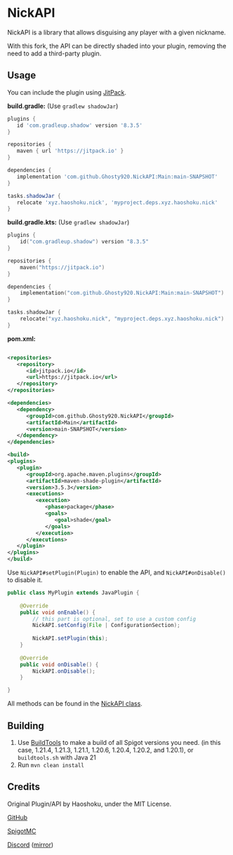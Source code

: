 # NickAPI

NickAPI is a library that allows disguising any player with a given nickname.

With this fork, the API can be directly shaded into your plugin, removing the need to add a third-party plugin.

## Usage

You can include the plugin using [JitPack](https://jitpack.io/#Ghosty920/NickAPI).

**build.gradle:** (Use `gradlew shadowJar`)

```groovy
plugins {
   id 'com.gradleup.shadow' version '8.3.5'
}

repositories {
   maven { url 'https://jitpack.io' }
}

dependencies {
   implementation 'com.github.Ghosty920.NickAPI:Main:main-SNAPSHOT'
}

tasks.shadowJar {
   relocate 'xyz.haoshoku.nick', 'myproject.deps.xyz.haoshoku.nick'
}
```

**build.gradle.kts:** (Use `gradlew shadowJar`)

```kts
plugins {
    id("com.gradleup.shadow") version "8.3.5"
}

repositories {
    maven("https://jitpack.io")
}

dependencies {
    implementation("com.github.Ghosty920.NickAPI:Main:main-SNAPSHOT")
}

tasks.shadowJar {
    relocate("xyz.haoshoku.nick", "myproject.deps.xyz.haoshoku.nick")
}
```

**pom.xml:**

```xml

<repositories>
   <repository>
      <id>jitpack.io</id>
      <url>https://jitpack.io</url>
   </repository>
</repositories>

<dependencies>
   <dependency>
      <groupId>com.github.Ghosty920.NickAPI</groupId>
      <artifactId>Main</artifactId>
      <version>main-SNAPSHOT</version>
   </dependency>
</dependencies>

<build>
<plugins>
   <plugin>
      <groupId>org.apache.maven.plugins</groupId>
      <artifactId>maven-shade-plugin</artifactId>
      <version>3.5.3</version>
      <executions>
         <execution>
            <phase>package</phase>
            <goals>
               <goal>shade</goal>
            </goals>
         </execution>
      </executions>
   </plugin>
</plugins>
</build>
```

Use `NickAPI#setPlugin(Plugin)` to enable the API, and `NickAPI#onDisable()` to disable it.

```java
public class MyPlugin extends JavaPlugin {
	
	@Override
	public void onEnable() {
		// this part is optional, set to use a custom config
		NickAPI.setConfig(File | ConfigurationSection);
		
		NickAPI.setPlugin(this);
	}
	
	@Override
	public void onDisable() {
		NickAPI.onDisable();
	}

}
```

All methods can be found in
the [NickAPI class](https://github.com/Ghosty920/NickAPI/blob/main/API/src/main/java/xyz/haoshoku/nick/NickAPI.java).

## Building

1. Use [BuildTools](https://www.spigotmc.org/wiki/buildtools/) to make a build of all Spigot versions you need. (in this
   case, 1.21.4, 1.21.3, 1.21.1, 1.20.6, 1.20.4, 1.20.2, and 1.20.1), or `buildtools.sh` with Java 21
2. Run `mvn clean install`

## Credits

Original Plugin/API by Haoshoku, under the MIT License.

[GitHub](https://github.com/Haoshoku/NickAPI/)

[SpigotMC](https://www.spigotmc.org/resources/26013/)

[Discord](https://haoshoku.xyz/go/discord) ([mirror](https://discord.gg/y9Vkm22VuZ))